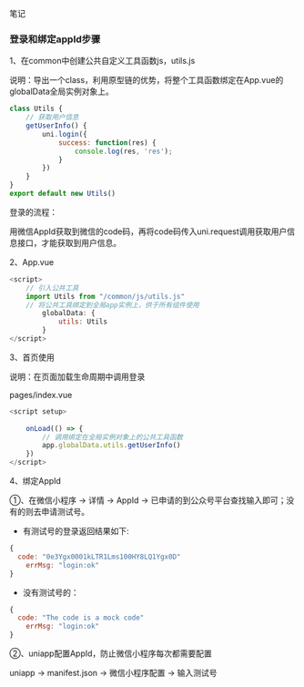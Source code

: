 笔记

### 登录和绑定appId步骤

1、在common中创建公共自定义工具函数js，utils.js

说明：导出一个class，利用原型链的优势，将整个工具函数绑定在App.vue的globalData全局实例对象上。

```js
class Utils {
	// 获取用户信息
	getUserInfo() {
		uni.login({
			success: function(res) {
				console.log(res, 'res');
			}
		})
	}
}
export default new Utils()
```

登录的流程：

用微信AppId获取到微信的code码，再将code码传入uni.request调用获取用户信息接口，才能获取到用户信息。

2、App.vue

```js
<script>
	// 引入公共工具
	import Utils from "/common/js/utils.js"
	// 将公共工具绑定到全局app实例上，供于所有组件使用
		globalData: {
			utils: Utils
		}
</script>
```

3、首页使用

说明：在页面加载生命周期中调用登录

 pages/index.vue

```js
<script setup>
  
	onLoad(() => {
		// 调用绑定在全局实例对象上的公共工具函数
		app.globalData.utils.getUserInfo()
	})
</script>
```

4、绑定AppId   

①、在微信小程序 -> 详情 -> AppId -> 已申请的到公众号平台查找输入即可；没有的则去申请测试号。

- 有测试号的登录返回结果如下:

```js
{
  code: "0e3Ygx0001kLTR1Lms100HY8LQ1Ygx0D"
	errMsg: "login:ok"
}
```

- 没有测试号的：

```js
{
  code: "The code is a mock code"
	errMsg: "login:ok"
}
```

②、uniapp配置AppId，防止微信小程序每次都需要配置

uniapp -> manifest.json -> 微信小程序配置 -> 输入测试号

